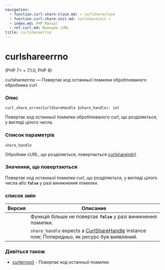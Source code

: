 ```yaml
---
navigation:
  - function.curl-share-close.md: « curlshareclose
  - function.curl-share-init.md: curlshareinit »
  - index.md: PHP Manual
  - ref.curl.md: Функции cURL
title: curlshareerrno
---
```

# curlshareerrno

(PHP 7> = 7.1.0, PHP 8)

curlshareerrno — Повертає код останньої помилки оброблюваного обробника curl

### Опис

```methodsynopsis
curl_share_errno(CurlShareHandle $share_handle): int
```

Повертає код останньої помилки оброблюваного curl, що розділяється, у вигляді цілого числа.

### Список параметрів

`share_handle`

Обробник cURL, що розділяється, повертається [curlshareinit()](function.curl-share-init.md)

### Значення, що повертаються

Повертає код останньої помилки curl, що розділяється, у вигляді цілого числа або **`false`** у разі виникнення помилки.

### список змін

| Версия | Описание |
| --- | --- |
|  | Функція більше не повертає **`false`** у разі виникнення помилки. |
|  | `share_handle` expects a [CurlShareHandle](class.curlsharehandle.md) instance now; Попередньо, як ресурс був виявлений. |

### Дивіться також

-   [curlerrno()](function.curl-errno.md) - Повертає код останньої помилки
